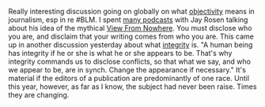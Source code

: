 Really interesting discussion going on globally on what <a href="https://www.npr.org/2020/06/09/873172499/the-debate-over-objectivity-in-journalism">objectivity</a> means in journalism, esp in re #BLM. I spent <a href="https://rebootnews.wordpress.com/">many podcasts</a> with Jay Rosen talking about his idea of the mythical <a href="https://en.wikipedia.org/wiki/View_from_nowhere">View From Nowhere</a>. You must disclose who you are, and disclaim that your writing comes from who you are. This came up in another discussion yesterday about what <a href="http://scripting.com/davenet/2001/01/08/whatIsIntegrity.html#3">integrity</a> is.  "A human being has integrity if he or she is what he or she appears to be. That's why integrity commands us to disclose conflicts, so that what we say, and who we appear to be, are in synch. Change the appearance if necessary." It's material if the editors of a publication are predominantly of one race. Until this year, however, as far as I know, the subject had never been raise. Times they are changing.  
